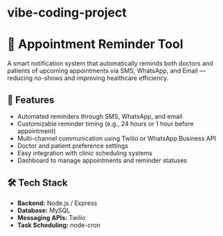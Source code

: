 # vibe-coding-project

# 📅 Appointment Reminder Tool

A smart notification system that automatically reminds both doctors and patients of upcoming appointments via SMS, WhatsApp, and Email — reducing no-shows and improving healthcare efficiency.

## 🚀 Features

- Automated reminders through SMS, WhatsApp, and email
- Customizable reminder timing (e.g., 24 hours or 1 hour before appointment)
- Multi-channel communication using Twilio or WhatsApp Business API
- Doctor and patient preference settings
- Easy integration with clinic scheduling systems
- Dashboard to manage appointments and reminder statuses

## 🛠️ Tech Stack

- **Backend:** Node.js / Express 
- **Database:** MySQL
- **Messaging APIs:** Twilio
- **Task Scheduling:** node-cron 




